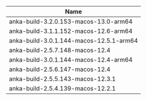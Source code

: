 ---
---

| Name         |
|--------------|
| anka-build-3.2.0.153-macos-13.0-arm64 |
|	anka-build-3.1.1.152-macos-12.6-arm64 |
|	anka-build-3.0.1.144-macos-12.5.1-arm64 |
| anka-build-2.5.7.148-macos-12.4 |
| anka-build-3.0.1.144-macos-12.4-arm64 |
| anka-build-2.5.6.147-macos-12.4 |
| anka-build-2.5.5.143-macos-12.3.1 |
| anka-build-2.5.4.139-macos-12.2.1 |
